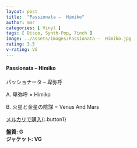 ```yaml
---
layout: post
title:  "Passionata –  Himiko"
author: mmr
categories: [ Vinyl ]
tags: [ Disco, Synth-Pop, 7inch ]
image: ../assets/images/Passionata –  Himiko.jpg
rating: 3.5
v-rating: VG
---
```


#### Passionata –  Himiko

パッショナータ – 卑弥呼

A. 卑弥呼 = Himiko

B. 火星と金星の陰謀 = Venus And Mars

[メルカリで購入](https://jp.mercari.com/item/m47826770015){:.button1}

<div class="mt-4 mb-4 d-flex align-items-center">
<strong class="mr-1">盤質: G</strong>
</div>
<div class="mt-4 mb-4 d-flex align-items-center">
<strong class="mr-1">ジャケット: VG</strong>
</div>
